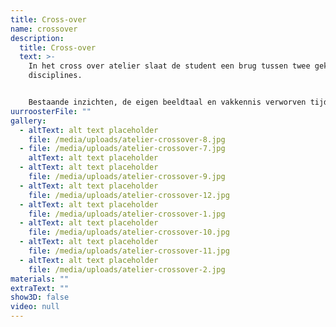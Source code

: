 ```yaml
---
title: Cross-over
name: crossover
description:
  title: Cross-over
  text: >-
    In het cross over atelier slaat de student een brug tussen twee gekozen
    disciplines.


    Bestaande inzichten, de eigen beeldtaal en vakkennis verworven tijdens een reeds gevolgde optie worden verruimd terwijl nieuwe vaardigheden en technieken van de nieuwe optie worden ontwikkeld en gekoppeld.
uurroosterFile: ""
gallery:
  - altText: alt text placeholder
    file: /media/uploads/atelier-crossover-8.jpg
  - file: /media/uploads/atelier-crossover-7.jpg
    altText: alt text placeholder
  - altText: alt text placeholder
    file: /media/uploads/atelier-crossover-9.jpg
  - altText: alt text placeholder
    file: /media/uploads/atelier-crossover-12.jpg
  - altText: alt text placeholder
    file: /media/uploads/atelier-crossover-1.jpg
  - altText: alt text placeholder
    file: /media/uploads/atelier-crossover-10.jpg
  - altText: alt text placeholder
    file: /media/uploads/atelier-crossover-11.jpg
  - altText: alt text placeholder
    file: /media/uploads/atelier-crossover-2.jpg
materials: ""
extraText: ""
show3D: false
video: null
---
```

